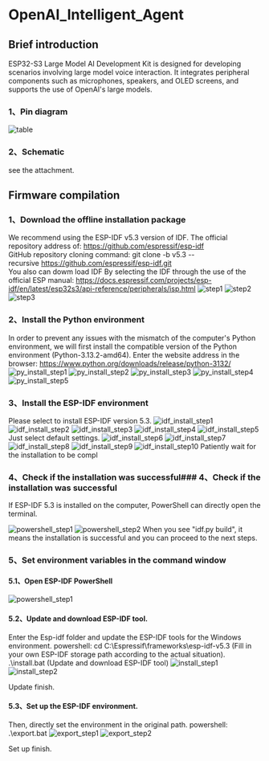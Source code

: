 # OpenAI_Intelligent_Agent

## Brief introduction
ESP32-S3 Large Model AI Development Kit is designed for developing scenarios involving large model voice interaction. It integrates peripheral components such as microphones, speakers, and OLED screens, and supports the use of OpenAI's large models.

### 1、Pin diagram
![table](https://raw.githubusercontent.com/SabahEmperor/OpenAI_Intelligent_Agent/main/table.png)

### 2、Schematic
see the attachment.

## Firmware compilation
### 1、Download the offline installation package
We recommend using the ESP-IDF v5.3 version of IDF.
The official repository address of: https://github.com/espressif/esp-idf  
GitHub repository cloning command: git clone -b v5.3 --recursive https://github.com/espressif/esp-idf.git  
You also can dowm load IDF By selecting the IDF through the use of the official ESP manual: https://docs.espressif.com/projects/esp-idf/en/latest/esp32s3/api-reference/peripherals/isp.html
![step1](https://raw.githubusercontent.com/SabahEmperor/OpenAI_Intelligent_Agent/main/step1.png)
![step2](https://raw.githubusercontent.com/SabahEmperor/OpenAI_Intelligent_Agent/main/step2.png)
![step3](https://raw.githubusercontent.com/SabahEmperor/OpenAI_Intelligent_Agent/main/step3.png)

### 2、Install the Python environment
In order to prevent any issues with the mismatch of the computer's Python environment, we will first install the compatible version of the Python environment (Python-3.13.2-amd64).
Enter the website address in the browser: https://www.python.org/downloads/release/python-3132/
![py_install_step1](https://raw.githubusercontent.com/SabahEmperor/OpenAI_Intelligent_Agent/main/py_install_step1.png)
![py_install_step2](https://raw.githubusercontent.com/SabahEmperor/OpenAI_Intelligent_Agent/main/py_install_step2.png)
![py_install_step3](https://raw.githubusercontent.com/SabahEmperor/OpenAI_Intelligent_Agent/main/py_install_step3.png)
![py_install_step4](https://raw.githubusercontent.com/SabahEmperor/OpenAI_Intelligent_Agent/main/py_install_step4.png)
![py_install_step5](https://raw.githubusercontent.com/SabahEmperor/OpenAI_Intelligent_Agent/main/py_install_step5.png)

### 3、Install the ESP-IDF environment
Please select to install ESP-IDF version 5.3.
![idf_install_step1](https://raw.githubusercontent.com/SabahEmperor/OpenAI_Intelligent_Agent/main/idf_install_step1.png)
![idf_install_step2](https://raw.githubusercontent.com/SabahEmperor/OpenAI_Intelligent_Agent/main/idf_install_step2.png)
![idf_install_step3](https://raw.githubusercontent.com/SabahEmperor/OpenAI_Intelligent_Agent/main/idf_install_step3.png)
![idf_install_step4](https://raw.githubusercontent.com/SabahEmperor/OpenAI_Intelligent_Agent/main/idf_install_step4.png)
![idf_install_step5](https://raw.githubusercontent.com/SabahEmperor/OpenAI_Intelligent_Agent/main/idf_install_step5.png)
Just select default settings.
![idf_install_step6](https://raw.githubusercontent.com/SabahEmperor/OpenAI_Intelligent_Agent/main/idf_install_step6.png)
![idf_install_step7](https://raw.githubusercontent.com/SabahEmperor/OpenAI_Intelligent_Agent/main/idf_install_step7.png)
![idf_install_step8](https://raw.githubusercontent.com/SabahEmperor/OpenAI_Intelligent_Agent/main/idf_install_step8.png)
![idf_install_step9](https://raw.githubusercontent.com/SabahEmperor/OpenAI_Intelligent_Agent/main/idf_install_step9.png)
![idf_install_step10](https://raw.githubusercontent.com/SabahEmperor/OpenAI_Intelligent_Agent/main/idf_install_step10.png)
Patiently wait for the installation to be compl

### 4、Check if the installation was successful### 4、Check if the installation was successful
If ESP-IDF 5.3 is installed on the computer, PowerShell can directly open the terminal.                  

![powershell_step1](https://raw.githubusercontent.com/SabahEmperor/OpenAI_Intelligent_Agent/main/powershell_step1.png)
![powershell_step2](https://raw.githubusercontent.com/SabahEmperor/OpenAI_Intelligent_Agent/main/powershell_step2.png)
When you see "idf.py build", it means the installation is successful and you can proceed to the next steps.

### 5、Set environment variables in the command window
#### 5.1、Open ESP-IDF PowerShell

![powershell_step1](https://raw.githubusercontent.com/SabahEmperor/OpenAI_Intelligent_Agent/main/powershell_step1.png)

#### 5.2、Update and download ESP-IDF tool.
Enter the Esp-idf folder and update the ESP-IDF tools for the Windows environment.
powershell:
cd C:\Espressif\frameworks\esp-idf-v5.3 (Fill in your own ESP-IDF storage path according to the actual situation).
.\install.bat (Update and download ESP-IDF tool)
![install_step1](https://raw.githubusercontent.com/SabahEmperor/OpenAI_Intelligent_Agent/main/install_step1.png)
![install_step2](https://raw.githubusercontent.com/SabahEmperor/OpenAI_Intelligent_Agent/main/install_step2.png)

Update finish.

#### 5.3、Set up the ESP-IDF environment.
Then, directly set the environment in the original path.
powershell:
.\export.bat
![export_step1](https://raw.githubusercontent.com/SabahEmperor/OpenAI_Intelligent_Agent/main/export_step1.png)
![export_step2](https://raw.githubusercontent.com/SabahEmperor/OpenAI_Intelligent_Agent/main/export_step2.png)

Set up finish.




